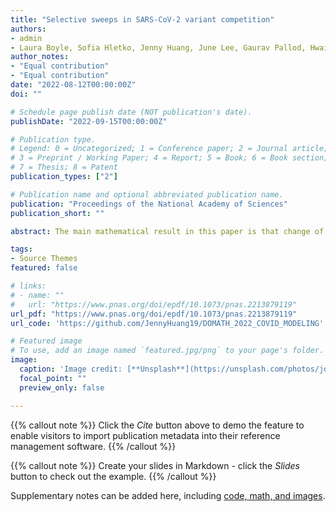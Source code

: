 ```yaml
---
title: "Selective sweeps in SARS-CoV-2 variant competition"
authors:
- admin
- Laura Boyle, Sofia Hletko, Jenny Huang, June Lee, Gaurav Pallod, Hwai-Ray Tung, and Richard Durrett
author_notes:
- "Equal contribution"
- "Equal contribution"
date: "2022-08-12T00:00:00Z"
doi: ""

# Schedule page publish date (NOT publication's date).
publishDate: "2022-09-15T00:00:00Z"

# Publication type.
# Legend: 0 = Uncategorized; 1 = Conference paper; 2 = Journal article;
# 3 = Preprint / Working Paper; 4 = Report; 5 = Book; 6 = Book section;
# 7 = Thesis; 8 = Patent
publication_types: ["2"]

# Publication name and optional abbreviated publication name.
publication: "Proceedings of the National Academy of Sciences"
publication_short: ""

abstract: The main mathematical result in this paper is that change of variables in the ordinary differential equation (ODE) for the competition of two infections in a Susceptible–Infected–Removed (SIR) model shows that the fraction of cases due to the new variant satisfies the logistic differential equation, which models selective sweeps. Fitting the logistic to data from the Global Initiative on Sharing All Influenza Data (GISAID) shows that this correctly predicts the rapid turnover from one dominant variant to another. In addition, our fitting gives sensible estimates of the increase in infectivity. These arguments are applicable to any epidemic modeled by SIR equations.

tags:
- Source Themes
featured: false

# links:
# - name: ""
#   url: "https://www.pnas.org/doi/epdf/10.1073/pnas.2213879119"
url_pdf: "https://www.pnas.org/doi/epdf/10.1073/pnas.2213879119"
url_code: 'https://github.com/JennyHuang19/DOMATH_2022_COVID_MODELING'

# Featured image
# To use, add an image named `featured.jpg/png` to your page's folder. 
image:
  caption: 'Image credit: [**Unsplash**](https://unsplash.com/photos/jdD8gXaTZsc)'
  focal_point: ""
  preview_only: false

---
```


{{% callout note %}}
Click the *Cite* button above to demo the feature to enable visitors to import publication metadata into their reference management software.
{{% /callout %}}

{{% callout note %}}
Create your slides in Markdown - click the *Slides* button to check out the example.
{{% /callout %}}

Supplementary notes can be added here, including [code, math, and images](https://wowchemy.com/docs/writing-markdown-latex/).
